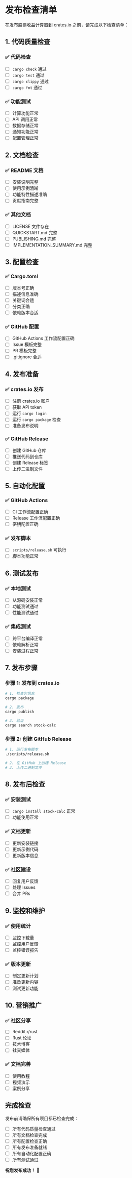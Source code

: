# 发布检查清单

在发布股票收益计算器到 crates.io 之前，请完成以下检查清单：

## 1. 代码质量检查

### ✅ 代码检查

-   [ ] `cargo check` 通过
-   [ ] `cargo test` 通过
-   [ ] `cargo clippy` 通过
-   [ ] `cargo fmt` 通过

### ✅ 功能测试

-   [ ] 计算功能正常
-   [ ] API 调用正常
-   [ ] 数据存储正常
-   [ ] 通知功能正常
-   [ ] 配置管理正常

## 2. 文档检查

### ✅ README 文档

-   [ ] 安装说明完整
-   [ ] 使用示例清晰
-   [ ] 功能特性描述准确
-   [ ] 贡献指南完整

### ✅ 其他文档

-   [ ] LICENSE 文件存在
-   [ ] QUICKSTART.md 完整
-   [ ] PUBLISHING.md 完整
-   [ ] IMPLEMENTATION_SUMMARY.md 完整

## 3. 配置检查

### ✅ Cargo.toml

-   [ ] 版本号正确
-   [ ] 描述信息准确
-   [ ] 关键词合适
-   [ ] 分类正确
-   [ ] 依赖版本合适

### ✅ GitHub 配置

-   [ ] GitHub Actions 工作流配置正确
-   [ ] Issue 模板完整
-   [ ] PR 模板完整
-   [ ] .gitignore 合适

## 4. 发布准备

### ✅ crates.io 发布

-   [ ] 注册 crates.io 账户
-   [ ] 获取 API token
-   [ ] 运行 `cargo login`
-   [ ] 运行 `cargo package` 检查
-   [ ] 准备发布说明

### ✅ GitHub Release

-   [ ] 创建 GitHub 仓库
-   [ ] 推送代码到仓库
-   [ ] 创建 Release 标签
-   [ ] 上传二进制文件

## 5. 自动化配置

### ✅ GitHub Actions

-   [ ] CI 工作流配置正确
-   [ ] Release 工作流配置正确
-   [ ] 密钥配置正确

### ✅ 发布脚本

-   [ ] `scripts/release.sh` 可执行
-   [ ] 脚本功能正常

## 6. 测试发布

### ✅ 本地测试

-   [ ] 从源码安装正常
-   [ ] 功能测试通过
-   [ ] 性能测试通过

### ✅ 集成测试

-   [ ] 跨平台编译正常
-   [ ] 依赖解析正常
-   [ ] 安装过程正常

## 7. 发布步骤

### 步骤 1: 发布到 crates.io

```bash
# 1. 检查包信息
cargo package

# 2. 发布
cargo publish

# 3. 验证
cargo search stock-calc
```

### 步骤 2: 创建 GitHub Release

```bash
# 1. 运行发布脚本
./scripts/release.sh

# 2. 在 GitHub 上创建 Release
# 3. 上传二进制文件
```

## 8. 发布后检查

### ✅ 安装测试

-   [ ] `cargo install stock-calc` 正常
-   [ ] 功能使用正常

### ✅ 文档更新

-   [ ] 更新安装链接
-   [ ] 更新示例代码
-   [ ] 更新版本信息

### ✅ 社区建设

-   [ ] 回复用户反馈
-   [ ] 处理 Issues
-   [ ] 合并 PRs

## 9. 监控和维护

### ✅ 使用统计

-   [ ] 监控下载量
-   [ ] 监控用户反馈
-   [ ] 监控错误报告

### ✅ 版本更新

-   [ ] 制定更新计划
-   [ ] 准备更新内容
-   [ ] 测试更新功能

## 10. 营销推广

### ✅ 社区分享

-   [ ] Reddit r/rust
-   [ ] Rust 论坛
-   [ ] 技术博客
-   [ ] 社交媒体

### ✅ 文档完善

-   [ ] 使用教程
-   [ ] 视频演示
-   [ ] 案例分享

## 完成检查

发布前请确保所有项目都已检查完成：

-   [ ] 所有代码质量检查通过
-   [ ] 所有文档检查完成
-   [ ] 所有配置检查正确
-   [ ] 所有发布准备就绪
-   [ ] 所有自动化配置正确
-   [ ] 所有测试通过

**祝您发布成功！** 🚀

